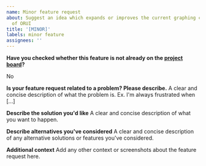 ```yaml
---
name: Minor feature request
about: Suggest an idea which expands or improves the current graphing capabilities
  of ORUI
title: '[MINOR]'
labels: minor feature
assignees: ''
---
```


**Have you checked whether this feature is not already on the [project board](https://github.com/org-roam/org-roam-ui/projects/2)?**

No

**Is your feature request related to a problem? Please describe.**
A clear and concise description of what the problem is. Ex. I'm always frustrated when [...]

**Describe the solution you'd like**
A clear and concise description of what you want to happen.

**Describe alternatives you've considered**
A clear and concise description of any alternative solutions or features you've considered.

**Additional context**
Add any other context or screenshots about the feature request here.
